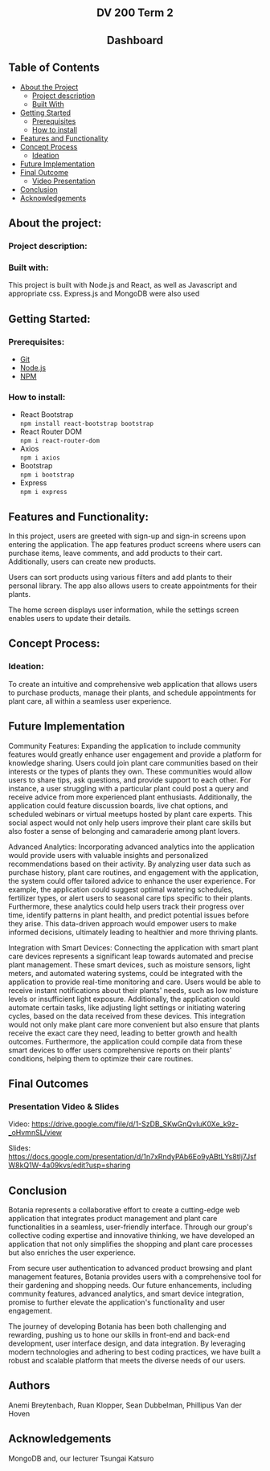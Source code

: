 ## <p align="center" style="text-decoration: none !important;padding:0;margin:0;"> <br>DV 200 Term 2</p>

## <p align="center" style="text-decoration: none !important;padding:0;margin:0;">Dashboard</p>

## Table of Contents

* [About the Project](#about-the-project)
  * [Project description](#project-description)
  * [Built With](#built-with)
* [Getting Started](#getting-started)
  * [Prerequisites](#prerequisites)
  * [How to install](#how-to-install)
* [Features and Functionality](#features-and-functionality)
* [Concept Process](#concept-process)
   * [Ideation](#ideation)
* [Future Implementation](#future-implementation)
* [Final Outcome](#final-outcome)
    * [Video Presentation](#presentation-video)
* [Conclusion](#conclusion)
* [Acknowledgements](#acknowledgements)

## About the project:

### Project description:

### Built with:
This project is built with Node.js and React, as well as Javascript and appropriate css. Express.js and MongoDB were also used

## Getting Started:

### Prerequisites:

* [Git](https://git-scm.com/downloads)
* [Node.js](https://nodejs.org/en)
* [NPM](https://www.npmjs.com/)

### How to install:

* React Bootstrap <br> `npm install react-bootstrap bootstrap`
* React Router DOM <br> `npm i react-router-dom`
* Axios <br> `npm i axios`
* Bootstrap <br> `npm i bootstrap`
* Express <br> `npm i express`

## Features and Functionality:

In this project, users are greeted with sign-up and sign-in screens upon entering the application. The app features product screens where users can purchase items, leave comments, and add products to their cart. Additionally, users can create new products.

Users can sort products using various filters and add plants to their personal library. The app also allows users to create appointments for their plants.

The home screen displays user information, while the settings screen enables users to update their details.

## Concept Process:

### Ideation:

To create an intuitive and comprehensive web application that allows users to purchase products, manage their plants, and schedule appointments for plant care, all within a seamless user experience.

## Future Implementation

Community Features:
Expanding the application to include community features would greatly enhance user engagement and provide a platform for knowledge sharing. Users could join plant care communities based on their interests or the types of plants they own. These communities would allow users to share tips, ask questions, and provide support to each other. For instance, a user struggling with a particular plant could post a query and receive advice from more experienced plant enthusiasts. Additionally, the application could feature discussion boards, live chat options, and scheduled webinars or virtual meetups hosted by plant care experts. This social aspect would not only help users improve their plant care skills but also foster a sense of belonging and camaraderie among plant lovers.

Advanced Analytics:
Incorporating advanced analytics into the application would provide users with valuable insights and personalized recommendations based on their activity. By analyzing user data such as purchase history, plant care routines, and engagement with the application, the system could offer tailored advice to enhance the user experience. For example, the application could suggest optimal watering schedules, fertilizer types, or alert users to seasonal care tips specific to their plants. Furthermore, these analytics could help users track their progress over time, identify patterns in plant health, and predict potential issues before they arise. This data-driven approach would empower users to make informed decisions, ultimately leading to healthier and more thriving plants.

Integration with Smart Devices:
Connecting the application with smart plant care devices represents a significant leap towards automated and precise plant management. These smart devices, such as moisture sensors, light meters, and automated watering systems, could be integrated with the application to provide real-time monitoring and care. Users would be able to receive instant notifications about their plants' needs, such as low moisture levels or insufficient light exposure. Additionally, the application could automate certain tasks, like adjusting light settings or initiating watering cycles, based on the data received from these devices. This integration would not only make plant care more convenient but also ensure that plants receive the exact care they need, leading to better growth and health outcomes. Furthermore, the application could compile data from these smart devices to offer users comprehensive reports on their plants' conditions, helping them to optimize their care routines.

## Final Outcomes


### Presentation Video & Slides
Video:
https://drive.google.com/file/d/1-SzDB_SKwGnQvIuK0Xe_k9z-_oHvmnSL/view

Slides:
https://docs.google.com/presentation/d/1n7xRndyPAb6Eo9yABtLYs8tIj7JsfW8kQ1W-4a09kvs/edit?usp=sharing


## Conclusion
Botania represents a collaborative effort to create a cutting-edge web application that integrates product management and plant care functionalities in a seamless, user-friendly interface. Through our group's collective coding expertise and innovative thinking, we have developed an application that not only simplifies the shopping and plant care processes but also enriches the user experience.

From secure user authentication to advanced product browsing and plant management features, Botania provides users with a comprehensive tool for their gardening and shopping needs. Our future enhancements, including community features, advanced analytics, and smart device integration, promise to further elevate the application's functionality and user engagement.

The journey of developing Botania has been both challenging and rewarding, pushing us to hone our skills in front-end and back-end development, user interface design, and data integration. By leveraging modern technologies and adhering to best coding practices, we have built a robust and scalable platform that meets the diverse needs of our users.

## Authors
Anemi Breytenbach, Ruan Klopper, Sean Dubbelman, Phillipus Van der Hoven


## Acknowledgements
MongoDB and, our lecturer Tsungai Katsuro
